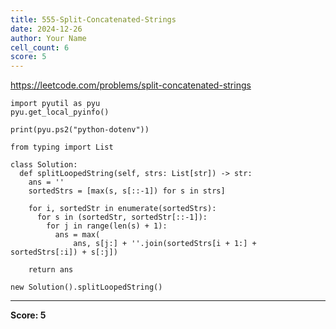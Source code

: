 ```yaml
---
title: 555-Split-Concatenated-Strings
date: 2024-12-26
author: Your Name
cell_count: 6
score: 5
---
```


https://leetcode.com/problems/split-concatenated-strings


```
import pyutil as pyu
pyu.get_local_pyinfo()
```


```
print(pyu.ps2("python-dotenv"))
```


```
from typing import List
```


```
class Solution:
  def splitLoopedString(self, strs: List[str]) -> str:
    ans = ''
    sortedStrs = [max(s, s[::-1]) for s in strs]

    for i, sortedStr in enumerate(sortedStrs):
      for s in (sortedStr, sortedStr[::-1]):
        for j in range(len(s) + 1):
          ans = max(
              ans, s[j:] + ''.join(sortedStrs[i + 1:] + sortedStrs[:i]) + s[:j])

    return ans
```


```
new Solution().splitLoopedString()
```


---
**Score: 5**